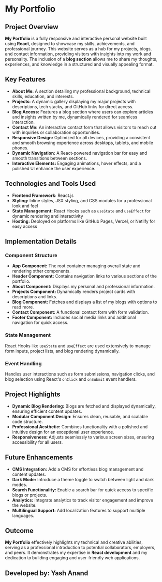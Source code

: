 
<h1>My Portfolio</h1>

   <h2>Project Overview</h2>
    <p>
        <strong>My Portfolio</strong> is a fully responsive and interactive personal website built using <strong>React</strong>, designed to showcase my skills, achievements, and professional journey. This website serves as a hub for my projects, blogs, and contact information, providing visitors with insights into my work and personality. The inclusion of a <strong>blog section</strong> allows me to share my thoughts, experiences, and knowledge in a structured and visually appealing format.
    </p>

   <h2>Key Features</h2>
    <ul>
        <li><strong>About Me:</strong> A section detailing my professional background, technical skills, education, and interests.</li>
        <li><strong>Projects:</strong> A dynamic gallery displaying my major projects with descriptions, tech stacks, and GitHub links for direct access.</li>
        <li><strong>Blog Access:</strong> Features a blog section where users can explore articles and insights written by me, dynamically rendered for seamless interaction.</li>
        <li><strong>Contact Me:</strong> An interactive contact form that allows visitors to reach out with inquiries or collaboration opportunities.</li>
        <li><strong>Responsive Design:</strong> Optimized for all devices, providing a consistent and smooth browsing experience across desktops, tablets, and mobile phones.</li>
        <li><strong>Dynamic Navigation:</strong> A React-powered navigation bar for easy and smooth transitions between sections.</li>
        <li><strong>Interactive Elements:</strong> Engaging animations, hover effects, and a polished UI enhance the user experience.</li>
    </ul>

   <h2>Technologies and Tools Used</h2>
    <ul>
        <li><strong>Frontend Framework:</strong> React.js</li>
        <li><strong>Styling:</strong> Inline styles, JSX styling, and CSS modules for a professional look and feel</li>
        <li><strong>State Management:</strong> React Hooks such as <code>useState</code> and <code>useEffect</code> for dynamic rendering and interactivity</li>
        <li><strong>Hosting:</strong> Deployed on platforms like GitHub Pages, Vercel, or Netlify for easy access</li>
    </ul>

   <h2>Implementation Details</h2>
    <h3>Component Structure</h3>
    <ul>
        <li><strong>App Component:</strong> The root container managing overall state and rendering other components.</li>
        <li><strong>Header Component:</strong> Contains navigation links to various sections of the portfolio.</li>
        <li><strong>About Component:</strong> Displays my personal and professional information.</li>
        <li><strong>Projects Component:</strong> Dynamically renders project cards with descriptions and links.</li>
        <li><strong>Blog Component:</strong> Fetches and displays a list of my blogs with options to read more.</li>
        <li><strong>Contact Component:</strong> A functional contact form with form validation.</li>
        <li><strong>Footer Component:</strong> Includes social media links and additional navigation for quick access.</li>
    </ul>
    <h3>State Management</h3>
    <p>
        React Hooks like <code>useState</code> and <code>useEffect</code> are used extensively to manage form inputs, project lists, and blog rendering dynamically.
    </p>
    <h3>Event Handling</h3>
    <p>
        Handles user interactions such as form submissions, navigation clicks, and blog selection using React's <code>onClick</code> and <code>onSubmit</code> event handlers.
    </p>
    <h2>Project Highlights</h2>
    <ul>
        <li><strong>Dynamic Blog Rendering:</strong> Blogs are fetched and displayed dynamically, ensuring efficient content updates.</li>
        <li><strong>Modular Component Design:</strong> Ensures clean, reusable, and scalable code structure.</li>
        <li><strong>Professional Aesthetic:</strong> Combines functionality with a polished and intuitive design for an exceptional user experience.</li>
        <li><strong>Responsiveness:</strong> Adjusts seamlessly to various screen sizes, ensuring accessibility for all users.</li>
    </ul>
    <h2>Future Enhancements</h2>
    <ul>
        <li><strong>CMS Integration:</strong> Add a CMS for effortless blog management and content updates.</li>
        <li><strong>Dark Mode:</strong> Introduce a theme toggle to switch between light and dark modes.</li>
        <li><strong>Search Functionality:</strong> Enable a search bar for quick access to specific blogs or projects.</li>
        <li><strong>Analytics:</strong> Integrate analytics to track visitor engagement and improve the website.</li>
        <li><strong>Multilingual Support:</strong> Add localization features to support multiple languages.</li>
    </ul>
    <h2>Outcome</h2>
    <p>
        <strong>My Portfolio</strong> effectively highlights my technical and creative abilities, serving as a professional introduction to potential collaborators, employers, and peers. It demonstrates my expertise in <strong>React development</strong> and my dedication to building engaging and user-friendly web applications.
    </p>


<h2>Developed by: Yash Anand</h2>

 

